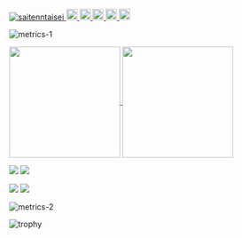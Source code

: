<p align="left">
  <a href="https://github.com/saitenntaisei/saitenntaisei/">
    <img src="https://komarev.com/ghpvc/?username=saitenntaisei" alt="saitenntaisei" />
  </a>
  <a href="http://twitter.com/sort_reverse">
    <img height="20" src="https://img.shields.io/twitter/follow/sort_reverse?label=Twitter&logo=twitter&style=flat" />
  </a>
  <a href="https://github.com/saitenntaisei">
    <img height="20" src="https://img.shields.io/github/followers/saitenntaisei?label=follow&logo=github&style=flat" />
  </a>

  <a href="https://stackoverflow.com/users/10370282/ranger">
    <img height="20" src="https://img.shields.io/stackexchange/stackoverflow/r/10370282?label=StackOverflow&logo=stack-overflow&style=flat" />
  </a>
  <a href="http://qiita.com/saitenn">
    <img height="20" src="https://qiita-badge.apiapi.app/s/saitenn/posts.svg" />
  </a>
  <a href="https://qiita.com/saitenn">
    <img height="20" src="https://qiita-badge.apiapi.app/s/saitenn/contributions.svg" />
  </a>
</p>

![metrics-1](https://raw.githubusercontent.com/gist/saitenntaisei/d8ed9bd1aa4db916a52f79c465a39af8/raw/7eb8d29cd7dd7a3570cd936589c07a5e5fd07283/metrics-1.svg)

<a href="https://github.com/anuraghazra/github-readme-stats">
  <img height=200 align="center" src="https://github-readme-stats-tau-umber-57.vercel.app
/api?username=saitenntaisei&show_icons=true&theme=radical&rank_icon=percentile" />
</a>
<a href="https://github.com/anuraghazra/convoychat">
  <img height=200 align="center" src="https://github-readme-stats-tau-umber-57.vercel.app
/api/top-langs?username=saitenntaisei&layout=compact&langs_count=8&card_width=320&theme=radical" />
</a>

![](http://github-profile-summary-cards.vercel.app/api/cards/most-commit-language?username=saitenntaisei&theme=dracula)
![](http://github-profile-summary-cards.vercel.app/api/cards/repos-per-language?username=saitenntaisei&theme=dracula)

![](http://github-profile-summary-cards.vercel.app/api/cards/profile-details?username=saitenntaisei&theme=dracula)
![](http://github-profile-summary-cards.vercel.app/api/cards/productive-time?username=saitenntaisei&theme=dracula&utcOffset=9)

![metrics-2](https://raw.githubusercontent.com/gist/saitenntaisei/d8ed9bd1aa4db916a52f79c465a39af8/raw/7eb8d29cd7dd7a3570cd936589c07a5e5fd07283/metrics-2.svg)

![trophy](https://github-profile-trophy.vercel.app/?username=saitenntaisei&theme=dracula)
